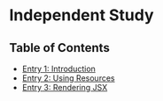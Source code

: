# Independent Study

## Table of Contents

+ [Entry 1: Introduction](entries/entry1.md)
+ [Entry 2: Using Resources](entries/entry2.md)
+ [Entry 3: Rendering JSX](entries/entry3.md)